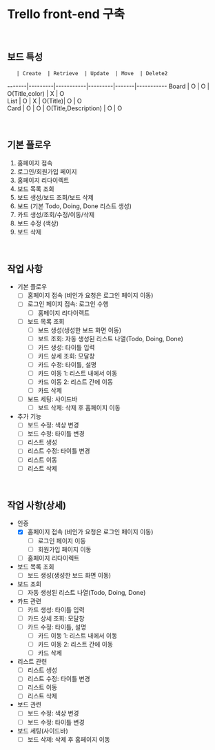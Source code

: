 # Trello front-end 구축

<br>



## 보드 특성

       | Create  | Retrieve  | Update  | Move  | Delete2  
-------|---------|-----------|---------|-------|-----------
 Board | O       | O         | O(Title,color) | X | O   
 List  | O       | X         | O(Title)| O     | O       
 Card  | O       | O         | O(Title,Description) | O | O

<br>



## 기본 플로우

1. 홈페이지 접속
2. 로그인/회원가입 페이지
3. 홈페이지 리다이렉트
4. 보드 목록 조회
5. 보드 생성/보드 조회/보드 삭제
6. 보드 (기본 Todo, Doing, Done 리스트 생성)
7. 카드 생성/조회/수정/이동/삭제
8. 보드 수정 (색상)
9. 보드 삭제

<br>



## 작업 사항

- 기본 플로우
	- [ ] 홈페이지 접속 (비인가 요청은 로그인 페이지 이동)
  - [ ] 로그인 페이지 접속: 로그인 수행
	- [ ] 홈페이지 리다이렉트
  - [ ] 보드 목록 조회
	- [ ] 보드 생성(생성한 보드 화면 이동)
	- [ ] 보드 조회: 자동 생성된 리스트 나열(Todo, Doing, Done)
	- [ ] 카드 생성: 타이틀 입력
	- [ ] 카드 상세 조회: 모달창
	- [ ] 카드 수정: 타이틀, 설명
	- [ ] 카드 이동 1: 리스트 내에서 이동
	- [ ] 카드 이동 2: 리스트 간에 이동
	- [ ] 카드 삭제
  - [ ] 보드 세팅: 사이드바
	- [ ] 보드 삭제: 삭제 후 홈페이지 이동

- 추가 기능
  - [ ] 보드 수정: 색상 변경
  - [ ] 보드 수정: 타이틀 변경
  - [ ] 리스트 생성
  - [ ] 리스트 수정: 타이틀 변경
  - [ ] 리스트 이동
  - [ ] 리스트 삭제

<br>



## 작업 사항(상세)

- 인증
	- [x] 홈페이지 접속 (비인가 요청은 로그인 페이지 이동)
	  - [ ] 로그인 페이지 이동
	  - [ ] 회원가입 페이지 이동
	- [ ] 홈페이지 리다이렉트
- 보드 목록 조회
	- [ ] 보드 생성(생성한 보드 화면 이동)
- 보드 조회
	- [ ] 자동 생성된 리스트 나열(Todo, Doing, Done)
- 카드 관련
	- [ ] 카드 생성: 타이틀 입력
	- [ ] 카드 상세 조회: 모달창
  - [ ] 카드 수정: 타이틀, 설명
	- [ ] 카드 이동 1: 리스트 내에서 이동
	- [ ] 카드 이동 2: 리스트 간에 이동
	- [ ] 카드 삭제
- 리스트 관련
  - [ ] 리스트 생성
  - [ ] 리스트 수정: 타이틀 변경
  - [ ] 리스트 이동
  - [ ] 리스트 삭제
- 보드 관련
  - [ ] 보드 수정: 색상 변경
  - [ ] 보드 수정: 타이틀 변경
- 보드 세팅(사이드바)
	- [ ] 보드 삭제: 삭제 후 홈페이지 이동

<br>
